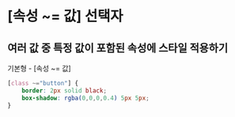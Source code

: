 # [속성 ~= 값] 선택자
## 여러 값 중 특정 값이 포함된 속성에 스타일 적용하기

기본형 - [속성 ~= 값]

```css
[class ~="button"] {
	border: 2px solid black;
	box-shadow: rgba(0,0,0,0.4) 5px 5px;
}
```
